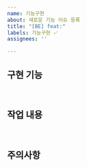 ```yaml
---
name: 기능구현
about: 새로운 기능 이슈 등록
title: "[BE] feat:"
labels: 기능구현 ✅
assignees: ''

---
```


## 구현 기능

<br/>

## 작업 내용


<br/>

## 주의사항
